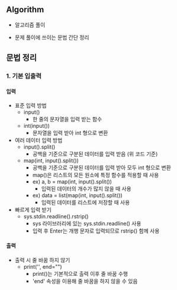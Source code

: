 ## Algorithm
- 알고리즘 풀이


- 문제 풀이에 쓰이는 문법 간단 정리

## 문법 정리

### 1. 기본 입출력

#### 입력
- 표준 입력 방법
  - input()
    - 한 줄의 문자열을 입력 받는 함수
  - int(input())
    - 문자열을 입력 받아 int 형으로 변환
- 여러 데이터 입력 방법
  - input().split()
    - 공백을 기준으로 구분된 데이터를 입력 받음 (위 코드 기준)
  - map(int, input().split())
    - 공백을 기준으로 구분된 데이터를 입력 받아 모두 int 형으로 변환
    - map()은 리스트의 모든 원소에 특정 함수를 적용할 때 사용
    - ex) a, b = map(int, input().split())
      - 입력된 데이터의 개수가 많지 않을 때 사용
    - ex) data = list(map(int, input().split())
      - 입력된 데이터를 리스트에 저장할 때 사용
- 빠르게 입력 받기
  - sys.stdin.readline().rstrip()
    - sys 라이브러리에 있는 sys.stdin.readline() 사용
    - 입력 후 Enter는 개행 문자로 입력되므로 rstrip() 함께 사용

#### 출력
- 출력 시 줄 바꿈 하지 않기
  - print('', end="")
    - print()는 기본적으로 출력 이후 줄 바꿈 수행
    - 'end' 속성을 이용해 줄 바꿈을 하지 않을 수 있음
